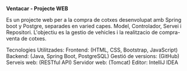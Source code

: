 
**Ventacar - Projecte WEB**

Es un projecte web per a la compra de cotxes desenvolupat amb Spring boot y Postgre, separades en varied capes.
Model, Controlador, Servei i Repositori. 
L'objectiu es la gestio de vehicles i la realitzacio de compra-venta de cotxes.

Tecnologies Utilitzades:
Frontend: (HTML, CSS, Bootstrap, JavaScript)
Backend: (Java, Spring Boot, PostgreSQL)
Gestió de versions: (GitHub)
Serveis web: (RESTful API)
Servidor web: (Tomcat)
Editor: IntelliJ IDEA
